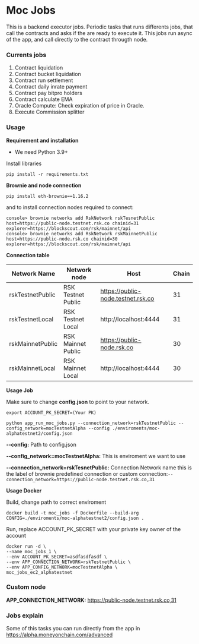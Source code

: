 # Moc Jobs

This is a backend executor jobs. Periodic tasks that runs differents jobs, 
that call the contracts and asks if the are ready to execute it. This jobs 
run async of the app, and call directly to the contract througth node. 

### Currents jobs

 1. Contract liquidation
 2. Contract bucket liquidation
 3. Contract run settlement
 4. Contract daily inrate payment
 5. Contract pay bitpro holders
 6. Contract calculate EMA
 7. Oracle Compute: Check expiration of price in Oracle.
 8. Execute Commission splitter
 
 
### Usage

**Requirement and installation**
 
*  We need Python 3.9+

Install libraries

`pip install -r requirements.txt`

**Brownie and node connection**

`pip install eth-brownie==1.16.2`

and to install connection nodes required to connect:

```
console> brownie networks add RskNetwork rskTesnetPublic host=https://public-node.testnet.rsk.co chainid=31 explorer=https://blockscout.com/rsk/mainnet/api
console> brownie networks add RskNetwork rskMainnetPublic host=https://public-node.rsk.co chainid=30 explorer=https://blockscout.com/rsk/mainnet/api
```

**Connection table**

| Network Name      | Network node          | Host                               | Chain    |
|-------------------|-----------------------|------------------------------------|----------|
| rskTestnetPublic   | RSK Testnet Public    | https://public-node.testnet.rsk.co | 31       |    
| rskTestnetLocal    | RSK Testnet Local     | http://localhost:4444              | 31       |
| rskMainnetPublic  | RSK Mainnet Public    | https://public-node.rsk.co         | 30       |
| rskMainnetLocal   | RSK Mainnet Local     | http://localhost:4444              | 30       |


**Usage Job**

Make sure to change **config.json** to point to your network.

`export ACCOUNT_PK_SECRET=(Your PK)`

`python app_run_moc_jobs.py --connection_network=rskTestnetPublic --config_network=mocTestnetAlpha --config ./enviroments/moc-alphatestnet2/config.json`

**--config:** Path to config.json 

**--config_network=mocTestnetAlpha:** This is enviroment we want to use

**--connection_network=rskTesnetPublic:** Connection Network name this is the label of brownie predefined connection or 
custom connection:`--connection_network=https://public-node.testnet.rsk.co,31` 


**Usage Docker**

Build, change path to correct enviroment

```
docker build -t moc_jobs -f Dockerfile --build-arg CONFIG=./enviroments/moc-alphatestnet2/config.json .
```

Run, replace ACCOUNT_PK_SECRET  with your private key owner of the account

```
docker run -d \
--name moc_jobs_1 \
--env ACCOUNT_PK_SECRET=asdfasdfasdf \
--env APP_CONNECTION_NETWORK=rskTestnetPublic \
--env APP_CONFIG_NETWORK=mocTestnetAlpha \
moc_jobs_ec2_alphatestnet
```

### Custom node

**APP_CONNECTION_NETWORK:** https://public-node.testnet.rsk.co,31
  
 
### Jobs explain

Some of this tasks you can run directly from the app in https://alpha.moneyonchain.com/advanced

